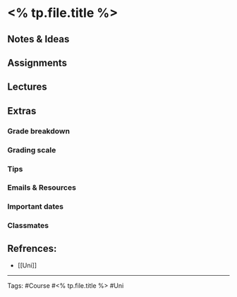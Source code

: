 # <% tp.file.title %>

## Notes & Ideas
## Assignments
## Lectures
## Extras
### Grade breakdown
### Grading scale
### Tips
### Emails & Resources
### Important dates
### Classmates

## Refrences:
- [[Uni]]

---
Tags: #Course #<% tp.file.title %> #Uni 